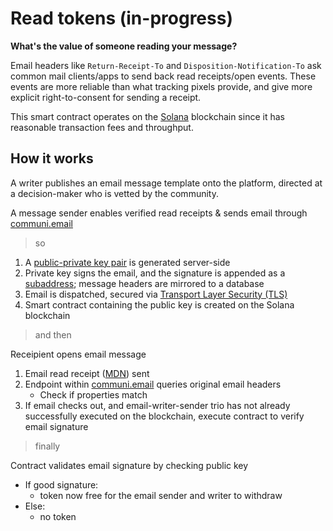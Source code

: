 # Read tokens (in-progress)

**What's the value of someone reading your message?**

Email headers like `Return-Receipt-To` and `Disposition-Notification-To` ask common mail clients/apps to send back read receipts/open events. These events are more reliable than what tracking pixels provide, and give more explicit right-to-consent for sending a receipt.

This smart contract operates on the [Solana](https://solana.com/) blockchain since it has reasonable transaction fees and throughput.

## How it works

A writer publishes an email message template onto the platform, directed at a decision-maker who is vetted by the community.

A message sender enables verified read receipts & sends email through [communi.email](communi.email)

> so

1. A [public-private key pair](https://www.cloudflare.com/learning/ssl/how-does-public-key-encryption-work/) is generated server-side
2. Private key signs the email, and the signature is appended as a [subaddress](https://datatracker.ietf.org/doc/html/rfc5233); message headers are mirrored to a database
3. Email is dispatched, secured via [Transport Layer Security (TLS)](https://www.cloudflare.com/learning/ssl/transport-layer-security-tls/)
4. Smart contract containing the public key is created on the Solana blockchain

> and then

Receipient opens email message
  1. Email read receipt ([MDN](https://datatracker.ietf.org/doc/html/rfc8098)) sent
  2. Endpoint within [communi.email](communi.email) queries original email headers
      - Check if properties match
  3. If email checks out, and email-writer-sender trio has not already successfully executed on the blockchain, execute contract to verify email signature

> finally

Contract validates email signature by checking public key
  - If good signature:
    - token now free for the email sender and writer to withdraw
  - Else:
    - no token
